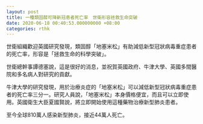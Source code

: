 ```yaml
---
layout: post
title: 一種類固醇可降新冠患者死亡率　世衛形容拯救生命突破
date: 2020-06-18 00:40:53.000000000 +08:00
categories: rthk
---
```


世衛組織歡迎英國研究發現，類固醇「地塞米松」有助減低新型冠狀病毒重症患者的死亡率，形容是「拯救生命的科學突破」。

世衛總幹事譚德塞說，這是很好的消息，並祝賀英國政府、牛津大學、英國多間醫院和多名病人對研究的貢獻。

牛津大學的研究發現，用於治療炎症的「地塞米松」可以減低新型冠狀病毒重症患者的死亡率三分一。研究人員說，「地塞米松」本身價格便宜，而且可以立即使用。英國衛生大臣夏國賢說，將立即開始使用這種藥物治療新型肺炎患者。

至今全球810萬人感染新型肺炎，接近44萬人死亡。
